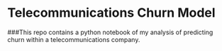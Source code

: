 # Telecommunications Churn Model
###This repo contains a python notebook of my analysis of predicting churn within a telecommunications company.
